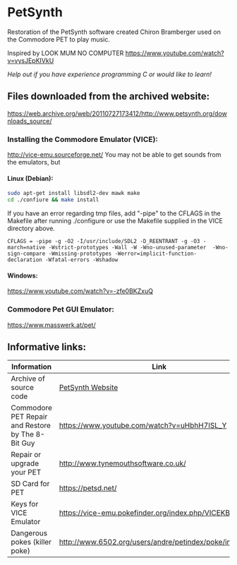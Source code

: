 # PetSynth
Restoration of the PetSynth software created Chiron Bramberger used on the Commodore PET to play music.

Inspired by LOOK MUM NO COMPUTER https://www.youtube.com/watch?v=vysJEpKIVkU

*Help out if you have experience programming C or would like to learn!*

## Files downloaded from the archived website:
https://web.archive.org/web/20110727173412/http://www.petsynth.org/downloads_source/



### Installing the Commodore Emulator (VICE):
http://vice-emu.sourceforge.net/
You may not be able to get sounds from the emulators, but 

#### Linux (Debian):
```sh
sudo apt-get install libsdl2-dev mawk make
cd ./confiure && make install
```
If you have an error regarding tmp files, add "-pipe" to the CFLAGS in the Makefile after running ./configure or use the Makefile supplied in the VICE directory above.
```
CFLAGS = -pipe -g -O2 -I/usr/include/SDL2 -D_REENTRANT -g -O3 -march=native -Wstrict-prototypes -Wall -W -Wno-unused-parameter  -Wno-sign-compare -Wmissing-prototypes -Werror=implicit-function-declaration -Wfatal-errors -Wshadow
```
#### Windows:
https://www.youtube.com/watch?v=-zfe0BKZxuQ


### Commodore Pet GUI Emulator:
https://www.masswerk.at/pet/

## Informative links:
| Information | Link |
|------|------|
| Archive of source code | [PetSynth Website](https://web.archive.org/web/20110727172426/http://www.petsynth.org/) |
| Commodore PET Repair and Restore by The 8-Bit Guy | https://www.youtube.com/watch?v=uHbhH7ISL_Y |
| Repair or upgrade your PET | http://www.tynemouthsoftware.co.uk/ |
| SD Card for PET | https://petsd.net/ |
| Keys for VICE Emulator | https://vice-emu.pokefinder.org/index.php/VICEKB |
| Dangerous pokes (killer poke) | http://www.6502.org/users/andre/petindex/poke/index.html |
